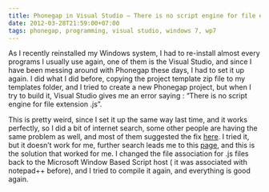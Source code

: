 ```yaml
---
title: Phonegap in Visual Studio – There is no script engine for file extension ‘.js’
date: 2012-03-28T21:59:00+07:00
tags: phonegap, programming, visual studio, windows 7, wp7
---
```


As I recently reinstalled my Windows system, I had to re-install almost
every programs I usually use again, one of them is the Visual Studio, and
since I have been messing around with Phonegap these days, I had to set
it up again. I did what I did before, copying the project template zip
file to my templates folder, and I tried to create a new Phonegap
project, but when I try to build it, Visual Studio gives me an error
saying : “There is no script engine for file extension .js”.

This is pretty weird, since I set it up the same way last time, and it
works perfectly, so I did a bit of internet search, some other people
are having the same problem as well, and most of them suggested the fix
[here][link1]. I tried it, but it doesn’t work for me, further search leads me
to this [page][link2], and this is the solution that worked for me. I changed
the file association for .js files back to the Microsoft Window Based
Script host ( it was associated with notepad++ before), and I tried to
compile it again, and everything is good again.


[link1]: http://www.winhelponline.com/articles/230/1/Error-There-is-no-script-engine-for-file-extension-when-running-js-files.html
[link2]: https://answers.microsoft.com/en-us/windows/forum/windows_7-system/fix-there-is-no-script-engine-for-file-extension/95d58867-3f31-45e3-aeaf-32ecea4d33c1
